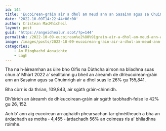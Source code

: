 ```yaml
---
id: 144
title: 'Eucoirean‑gràin air a dhol am meud ann an Sasainn agus sa Chuimrigh'
date: '2022-10-09T14:22:44+00:00'
author: Crìstean MacMhìcheil
layout: post
guid: 'https://angeidhealur.scot/?p=144'
permalink: /2022-10-09-eucoirean%e2%80%91grain-air-a-dhol-am-meud-ann-an-sasainn-agus-sa-chuimrigh/
image: /images/posts/2022-10-09-eucoirean-grain-air-a-dhol-am-meud-ann-an-sasainn-agus-sa-chuimrigh.webp
categories:
    - An Rìoghachd Aonaichte
    - Lagh
---
```


Tha na h‑àireamhan as ùire bho Oifis na Dùthcha airson na bliadhna suas chun a’ Mhàrt 2022 a’ sealltainn gu bheil an àireamh de dh’eucoirean‑gràin ann an Sasainn agus sa Chuimrigh air a dhol suas le 26% gu 155,841.

Bha còrr is dà thrian, 109,843, air sgàth gràin‑chinnidh.

Dh’èirich an àireamh de dh’eucoirean‑gràin air sgàth taobhadh‑feise le 42% gu 26, 152.

Ach b’ ann aig eucoirean an‑aghaidh phearsachan tar‑ghnèitheach a bha an àrdachadh as motha ‑ 4,455 ‑ àrdachadh 56% an coimeas ris a’ bhliadhna roimhe.
